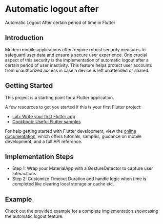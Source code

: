 # Automatic logout after 

Automatic Logout After certain period of time in Flutter

## Introduction 
Modern mobile applications often require robust security measures to safeguard user data and ensure a secure user experience. One crucial aspect of this security is the implementation of automatic logout after a certain period of user inactivity. This feature helps protect user accounts from unauthorized access in case a device is left unattended or shared.


## Getting Started

This project is a starting point for a Flutter application.

A few resources to get you started if this is your first Flutter project:

- [Lab: Write your first Flutter app](https://docs.flutter.dev/get-started/codelab)
- [Cookbook: Useful Flutter samples](https://docs.flutter.dev/cookbook)

For help getting started with Flutter development, view the
[online documentation](https://docs.flutter.dev/), which offers tutorials,
samples, guidance on mobile development, and a full API reference.

## Implementation Steps
- Step 1: Wrap your MaterialApp with a GestureDetector to capture user interactions
- Step 2: Customize Timeout Duration and handle logic when time is completed like clearing local storage or cache etc.

## Example
Check out the provided example for a complete implementation showcasing the automatic logout feature.